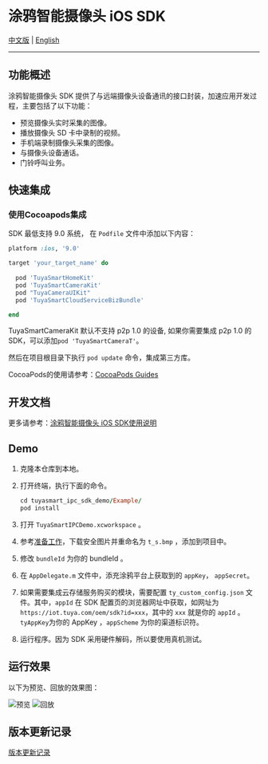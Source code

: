 # 涂鸦智能摄像头 iOS SDK

[中文版](./README-zh.md) | [English](./README.md)

---

## 功能概述

涂鸦智能摄像头 SDK 提供了与远端摄像头设备通讯的接口封装，加速应用开发过程，主要包括了以下功能：

- 预览摄像头实时采集的图像。
- 播放摄像头 SD 卡中录制的视频。
- 手机端录制摄像头采集的图像。
- 与摄像头设备通话。
- 门铃呼叫业务。

## 快速集成

### 使用Cocoapods集成

SDK 最低支持 9.0 系统， 在 `Podfile` 文件中添加以下内容：

```ruby
platform :ios, '9.0'

target 'your_target_name' do
  
  pod 'TuyaSmartHomeKit'
  pod 'TuyaSmartCameraKit'
  pod "TuyaCameraUIKit"
  pod 'TuyaSmartCloudServiceBizBundle'

end

```

TuyaSmartCameraKit 默认不支持 p2p 1.0 的设备, 如果你需要集成 p2p 1.0 的 SDK，可以添加`pod 'TuyaSmartCameraT'`。

然后在项目根目录下执行 `pod update` 命令，集成第三方库。

CocoaPods的使用请参考：[CocoaPods Guides](https://guides.cocoapods.org/)

## 开发文档

更多请参考：[涂鸦智能摄像头 iOS SDK使用说明](https://developer.tuya.com/cn/docs/app-development/ipccamera?id=Ka5vexydbwua5)

## Demo

1. 克隆本仓库到本地。

2. 打开终端，执行下面的命令。

   ```ruby
   cd tuyasmart_ipc_sdk_demo/Example/
   pod install
   ```

3. 打开 `TuyaSmartIPCDemo.xcworkspace` 。

4. 参考[准备工作](https://developer.tuya.com/cn/docs/app-development/preparation?id=Ka69nt983bhh5)，下载安全图片并重命名为 `t_s.bmp` ，添加到项目中。

5. 修改 `bundleId` 为你的 bundleId 。

6. 在 `AppDelegate.m` 文件中，添充涂鸦平台上获取到的 `appKey`， `appSecret`。

7. 如果需要集成云存储服务购买的模块，需要配置 `ty_custom_config.json` 文件。其中，`appId` 在 SDK 配置页的浏览器网址中获取，如网址为`https://iot.tuya.com/oem/sdk?id=xxx`，其中的 `xxx` 就是你的 `appId` 。 `tyAppKey`为你的 AppKey ，``appScheme`` 为你的渠道标识符。

8. 运行程序。因为 SDK 采用硬件解码，所以要使用真机测试。

## 运行效果

以下为预览、回放的效果图：

![预览](https://images.tuyacn.com/fe-static/docs/img/978b7b60-8f18-4f64-8de0-849fe70569da.jpeg)
![回放](https://images.tuyacn.com/fe-static/docs/img/08030fdd-fb1e-49f3-9bb3-98a9ad958083.jpeg)

## 版本更新记录

[版本更新记录](https://developer.tuya.com/cn/docs/app-development/versionrecord?id=Ka5vox6pd09cn)

